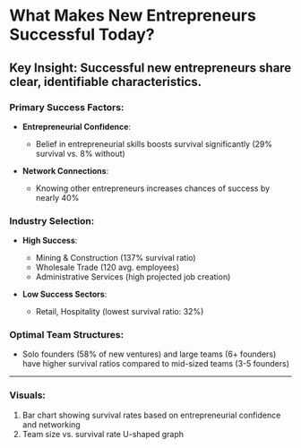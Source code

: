 # What Makes New Entrepreneurs Successful Today?

## Key Insight: Successful new entrepreneurs share clear, identifiable characteristics.

### Primary Success Factors:

- **Entrepreneurial Confidence**: 
  - Belief in entrepreneurial skills boosts survival significantly (29% survival vs. 8% without)

- **Network Connections**: 
  - Knowing other entrepreneurs increases chances of success by nearly 40%

### Industry Selection:
- **High Success**: 
  - Mining & Construction (137% survival ratio)
  - Wholesale Trade (120 avg. employees)
  - Administrative Services (high projected job creation)

- **Low Success Sectors**: 
  - Retail, Hospitality (lowest survival ratio: 32%)

### Optimal Team Structures: 
- Solo founders (58% of new ventures) and large teams (6+ founders) have higher survival ratios compared to mid-sized teams (3-5 founders)

---

### Visuals:
1. Bar chart showing survival rates based on entrepreneurial confidence and networking
2. Team size vs. survival rate U-shaped graph